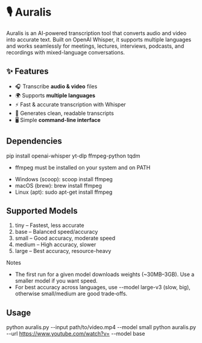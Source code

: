 # 🎙️ Auralis
Auralis is an AI-powered transcription tool that converts audio and video into accurate text. Built on OpenAI Whisper, it supports multiple languages and works seamlessly for meetings, lectures, interviews, podcasts, and recordings with mixed-language conversations.

## ✨ Features
- 🎧 Transcribe **audio & video** files
- 🌍 Supports **multiple languages**
- ⚡ Fast & accurate transcription with Whisper
- 📝 Generates clean, readable transcripts
- 🖥️ Simple **command-line interface**

## Dependencies
pip install openai-whisper yt-dlp ffmpeg-python tqdm
- ffmpeg must be installed on your system and on PATH
* Windows (scoop): scoop install ffmpeg
* macOS (brew): brew install ffmpeg
* Linux (apt): sudo apt-get install ffmpeg

## Supported Models

1. tiny – Fastest, less accurate
2. base – Balanced speed/accuracy
3. small – Good accuracy, moderate speed
4. medium – High accuracy, slower
5. large – Best accuracy, resource-heavy

Notes
- The first run for a given model downloads weights (~30MB–3GB). Use a smaller model if you want speed.
- For best accuracy across languages, use --model large-v3 (slow, big), otherwise small/medium are good trade‑offs.

## Usage
python auralis.py --input path/to/video.mp4 --model small
python auralis.py --url https://www.youtube.com/watch?v=<id> --model base
